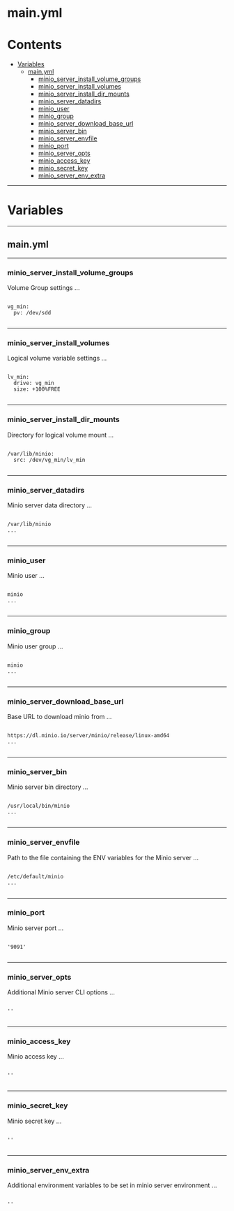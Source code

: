 
main.yml
========

Contents
========

* [Variables](#variables)
	* [main.yml](#mainyml)
		* [minio_server_install_volume_groups](#minio_server_install_volume_groups)
		* [minio_server_install_volumes](#minio_server_install_volumes)
		* [minio_server_install_dir_mounts](#minio_server_install_dir_mounts)
		* [minio_server_datadirs](#minio_server_datadirs)
		* [minio_user](#minio_user)
		* [minio_group](#minio_group)
		* [minio_server_download_base_url](#minio_server_download_base_url)
		* [minio_server_bin](#minio_server_bin)
		* [minio_server_envfile](#minio_server_envfile)
		* [minio_port](#minio_port)
		* [minio_server_opts](#minio_server_opts)
		* [minio_access_key](#minio_access_key)
		* [minio_secret_key](#minio_secret_key)
		* [minio_server_env_extra](#minio_server_env_extra)
  
---
# Variables
  
---
## main.yml
  
---
### minio_server_install_volume_groups


Volume Group settings
...
  
```

vg_min:
  pv: /dev/sdd
  
```  
---
### minio_server_install_volumes


Logical volume variable settings
...
  
```

lv_min:
  drive: vg_min
  size: +100%FREE
  
```  
---
### minio_server_install_dir_mounts


Directory for logical volume mount
...
  
```

/var/lib/minio:
  src: /dev/vg_min/lv_min
  
```  
---
### minio_server_datadirs


Minio server data directory
...
  
```

/var/lib/minio
...
  
```  
---
### minio_user


Minio user
...
  
```

minio
...
  
```  
---
### minio_group


Minio user group
...
  
```

minio
...
  
```  
---
### minio_server_download_base_url


Base URL to download minio from
...
  
```

https://dl.minio.io/server/minio/release/linux-amd64
...
  
```  
---
### minio_server_bin


Minio server bin directory
...
  
```

/usr/local/bin/minio
...
  
```  
---
### minio_server_envfile


Path to the file containing the ENV variables for the Minio server
...
  
```

/etc/default/minio
...
  
```  
---
### minio_port


Minio server port
...
  
```

'9091'
  
```  
---
### minio_server_opts


Additional Minio server CLI options
...
  
```

''
  
```  
---
### minio_access_key


Minio access key
...
  
```

''
  
```  
---
### minio_secret_key


Minio secret key
...
  
```

''
  
```  
---
### minio_server_env_extra


Additional environment variables to be set in minio server environment
...
  
```

''
  
```
